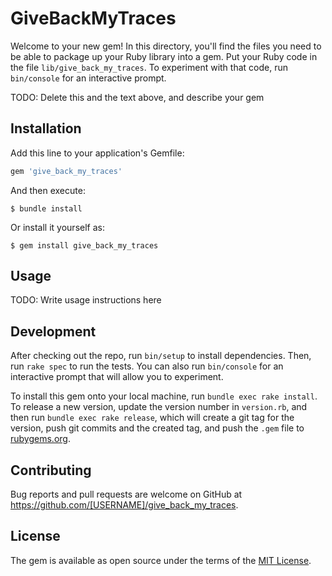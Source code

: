 # GiveBackMyTraces

Welcome to your new gem! In this directory, you'll find the files you need to be able to package up your Ruby library into a gem. Put your Ruby code in the file `lib/give_back_my_traces`. To experiment with that code, run `bin/console` for an interactive prompt.

TODO: Delete this and the text above, and describe your gem

## Installation

Add this line to your application's Gemfile:

```ruby
gem 'give_back_my_traces'
```

And then execute:

    $ bundle install

Or install it yourself as:

    $ gem install give_back_my_traces

## Usage

TODO: Write usage instructions here

## Development

After checking out the repo, run `bin/setup` to install dependencies. Then, run `rake spec` to run the tests. You can also run `bin/console` for an interactive prompt that will allow you to experiment.

To install this gem onto your local machine, run `bundle exec rake install`. To release a new version, update the version number in `version.rb`, and then run `bundle exec rake release`, which will create a git tag for the version, push git commits and the created tag, and push the `.gem` file to [rubygems.org](https://rubygems.org).

## Contributing

Bug reports and pull requests are welcome on GitHub at https://github.com/[USERNAME]/give_back_my_traces.

## License

The gem is available as open source under the terms of the [MIT License](https://opensource.org/licenses/MIT).
